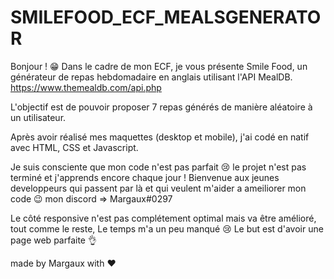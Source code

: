 # SMILEFOOD_ECF_MEALSGENERATOR
 
Bonjour ! 😁 Dans le cadre de mon ECF, je vous présente Smile Food, un générateur de repas hebdomadaire en anglais utilisant l'API MealDB. 
https://www.themealdb.com/api.php

L'objectif est de pouvoir proposer 7 repas générés de manière aléatoire à un utilisateur. 

Après avoir réalisé mes maquettes (desktop et mobile), j'ai codé en natif avec HTML, CSS et Javascript.

Je suis consciente que mon code n'est pas parfait 😢 le projet n'est pas terminé et j'apprends encore chaque jour ! 
Bienvenue aux jeunes developpeurs qui passent par là et qui veulent m'aider a ameiliorer mon code 😉 mon discord => Margaux#0297

Le côté responsive n'est pas complétement optimal mais va être amélioré, tout comme le reste, Le temps m'a un peu manqué 😢 Le but est d'avoir une page web parfaite 👌 

made by Margaux with ❤
